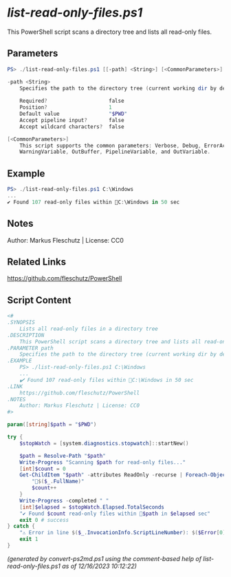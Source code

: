 *list-read-only-files.ps1*
================

This PowerShell script scans a directory tree and lists all read-only files.

Parameters
----------
```powershell
PS> ./list-read-only-files.ps1 [[-path] <String>] [<CommonParameters>]

-path <String>
    Specifies the path to the directory tree (current working dir by default)
    
    Required?                    false
    Position?                    1
    Default value                "$PWD"
    Accept pipeline input?       false
    Accept wildcard characters?  false

[<CommonParameters>]
    This script supports the common parameters: Verbose, Debug, ErrorAction, ErrorVariable, WarningAction, 
    WarningVariable, OutBuffer, PipelineVariable, and OutVariable.
```

Example
-------
```powershell
PS> ./list-read-only-files.ps1 C:\Windows
...
✔️ Found 107 read-only files within 📂C:\Windows in 50 sec

```

Notes
-----
Author: Markus Fleschutz | License: CC0

Related Links
-------------
https://github.com/fleschutz/PowerShell

Script Content
--------------
```powershell
<#
.SYNOPSIS
	Lists all read-only files in a directory tree
.DESCRIPTION
	This PowerShell script scans a directory tree and lists all read-only files.
.PARAMETER path
	Specifies the path to the directory tree (current working dir by default)
.EXAMPLE
	PS> ./list-read-only-files.ps1 C:\Windows
	...
	✔️ Found 107 read-only files within 📂C:\Windows in 50 sec
.LINK
	https://github.com/fleschutz/PowerShell
.NOTES
	Author: Markus Fleschutz | License: CC0
#>

param([string]$path = "$PWD")

try {
	$stopWatch = [system.diagnostics.stopwatch]::startNew()

	$path = Resolve-Path "$path"
	Write-Progress "Scanning $path for read-only files..."
	[int]$count = 0
	Get-ChildItem "$path" -attributes ReadOnly -recurse | Foreach-Object {
		"📄$($_.FullName)"
		$count++
	}
	Write-Progress -completed " "
	[int]$elapsed = $stopWatch.Elapsed.TotalSeconds
	"✔️ Found $count read-only files within 📂$path in $elapsed sec" 
	exit 0 # success
} catch {
	"⚠️ Error in line $($_.InvocationInfo.ScriptLineNumber): $($Error[0])"
	exit 1
}
```

*(generated by convert-ps2md.ps1 using the comment-based help of list-read-only-files.ps1 as of 12/16/2023 10:12:22)*
